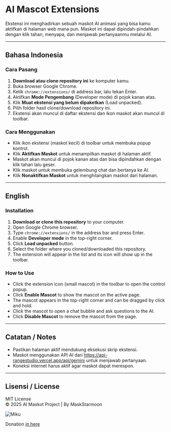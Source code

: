# AI Mascot Extensions

Ekstensi ini menghadirkan sebuah maskot AI animasi yang bisa kamu aktifkan di halaman web mana pun. Maskot ini dapat dipindah-pindahkan dengan klik tahan, menyapa, dan menjawab pertanyaanmu melalui AI.

---

## Bahasa Indonesia

### Cara Pasang

1. **Download atau clone repository ini** ke komputer kamu.
2. Buka browser Google Chrome.
3. Ketik `chrome://extensions/` di address bar, lalu tekan Enter.
4. Aktifkan **Mode Pengembang** (Developer mode) di pojok kanan atas.
5. Klik **Muat ekstensi yang belum dipaketkan** (Load unpacked).
6. Pilih folder hasil clone/download repository ini.
7. Ekstensi akan muncul di daftar ekstensi dan ikon maskot akan muncul di toolbar.

### Cara Menggunakan

- Klik ikon ekstensi (maskot kecil) di toolbar untuk membuka popup kontrol.
- Klik **Aktifkan Maskot** untuk menampilkan maskot di halaman aktif.
- Maskot akan muncul di pojok kanan atas dan bisa dipindahkan dengan klik tahan lalu geser.
- Klik maskot untuk membuka gelembung chat dan bertanya ke AI.
- Klik **Nonaktifkan Maskot** untuk menghilangkan maskot dari halaman.

---

## English

### Installation

1. **Download or clone this repository** to your computer.
2. Open Google Chrome browser.
3. Type `chrome://extensions/` in the address bar and press Enter.
4. Enable **Developer mode** in the top-right corner.
5. Click **Load unpacked** button.
6. Select the folder where you cloned/downloaded this repository.
7. The extension will appear in the list and its icon will show up in the toolbar.

### How to Use

- Click the extension icon (small mascot) in the toolbar to open the control popup.
- Click **Enable Mascot** to show the mascot on the active page.
- The mascot appears in the top-right corner and can be dragged by click and hold.
- Click the mascot to open a chat bubble and ask questions to the AI.
- Click **Disable Mascot** to remove the mascot from the page.

---

## Catatan / Notes

- Pastikan halaman aktif mendukung eksekusi skrip ekstensi.
- Maskot menggunakan API AI dari https://api-rangestudio.vercel.app/api/gemini untuk menjawab pertanyaan.
- Koneksi internet harus aktif agar maskot dapat merespon.

---

## Lisensi / License

MIT License  
© 2025 AI Maskot Project | By MaskStarmoon

![Miku](https://skillicons.dev/icons?i=html,css,js,nodejs,bash&theme=dark) 

Donation [in here](https://trakteer.id/Saveng-Fox/tip) <br />

